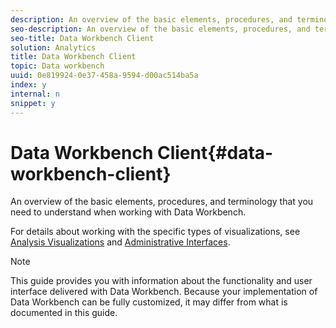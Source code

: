 ```yaml
---
description: An overview of the basic elements, procedures, and terminology that you need to understand when working with Data Workbench.
seo-description: An overview of the basic elements, procedures, and terminology that you need to understand when working with Data Workbench.
seo-title: Data Workbench Client
solution: Analytics
title: Data Workbench Client
topic: Data workbench
uuid: 0e819924-0e37-458a-9594-d00ac514ba5a
index: y
internal: n
snippet: y
---
```


# Data Workbench Client{#data-workbench-client}

An overview of the basic elements, procedures, and terminology that you need to understand when working with Data Workbench.

For details about working with the specific types of visualizations, see [Analysis Visualizations](../../home/c-get-started/c-analysis-vis/c-analysis-vis.md#concept-cb5b9716d3404b2b888a55b3efec1fa5) and [Administrative Interfaces](../../home/c-get-started/c-admin-intrf/c-admin-intrf.md#concept-855c1a91e1a948969fab592adca15f74).

>[!NOTE]
>
>This guide provides you with information about the functionality and user interface delivered with Data Workbench. Because your implementation of Data Workbench can be fully customized, it may differ from what is documented in this guide.

